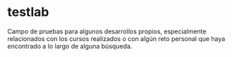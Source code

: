# testlab
Campo de pruebas para algunos desarrollos propios, especialmente relacionados con los cursos realizados o con algún reto personal que haya encontrado a lo largo de alguna búsqueda.
